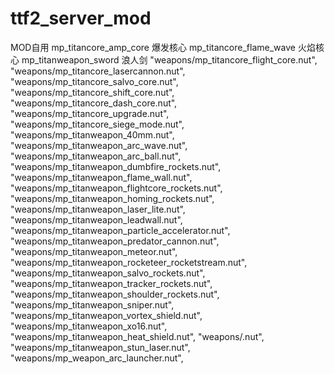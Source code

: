 # ttf2_server_mod
MOD自用
mp_titancore_amp_core 爆发核心
mp_titancore_flame_wave 火焰核心
mp_titanweapon_sword 浪人剑
 "weapons/mp_titancore_flight_core.nut", "weapons/mp_titancore_lasercannon.nut", "weapons/mp_titancore_salvo_core.nut", "weapons/mp_titancore_shift_core.nut", "weapons/mp_titancore_dash_core.nut", "weapons/mp_titancore_upgrade.nut", "weapons/mp_titancore_siege_mode.nut", "weapons/mp_titanweapon_40mm.nut", "weapons/mp_titanweapon_arc_wave.nut", "weapons/mp_titanweapon_arc_ball.nut", "weapons/mp_titanweapon_dumbfire_rockets.nut", "weapons/mp_titanweapon_flame_wall.nut", "weapons/mp_titanweapon_flightcore_rockets.nut", "weapons/mp_titanweapon_homing_rockets.nut", "weapons/mp_titanweapon_laser_lite.nut", "weapons/mp_titanweapon_leadwall.nut", "weapons/mp_titanweapon_particle_accelerator.nut", "weapons/mp_titanweapon_predator_cannon.nut", "weapons/mp_titanweapon_meteor.nut", "weapons/mp_titanweapon_rocketeer_rocketstream.nut", "weapons/mp_titanweapon_salvo_rockets.nut", "weapons/mp_titanweapon_tracker_rockets.nut", "weapons/mp_titanweapon_shoulder_rockets.nut", "weapons/mp_titanweapon_sniper.nut", "weapons/mp_titanweapon_vortex_shield.nut", "weapons/mp_titanweapon_xo16.nut", "weapons/mp_titanweapon_heat_shield.nut", "weapons/.nut", "weapons/mp_titanweapon_stun_laser.nut", "weapons/mp_weapon_arc_launcher.nut", 
